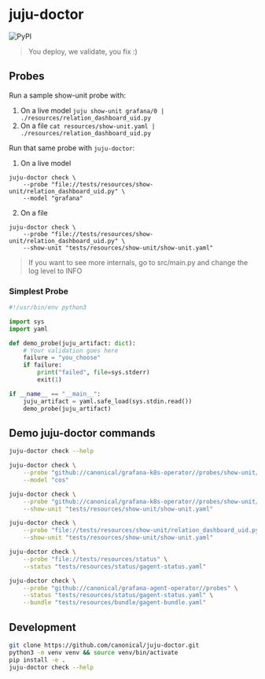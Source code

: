 # juju-doctor
![PyPI](https://img.shields.io/pypi/v/juju-doctor)

> You deploy, we validate, you fix :)

## Probes
Run a sample show-unit probe with:

1. On a live model
`juju show-unit grafana/0 | ./resources/relation_dashboard_uid.py`
2. On a file
`cat resources/show-unit.yaml | ./resources/relation_dashboard_uid.py`

Run that same probe with `juju-doctor`:
1. On a live model
```
juju-doctor check \
    --probe "file://tests/resources/show-unit/relation_dashboard_uid.py" \
    --model "grafana"
```
2. On a file
```
juju-doctor check \
    --probe "file://tests/resources/show-unit/relation_dashboard_uid.py" \
    --show-unit "tests/resources/show-unit/show-unit.yaml"
```
> If you want to see more internals, go to src/main.py and change the log level to INFO

### Simplest Probe
```python
#!/usr/bin/env python3

import sys
import yaml

def demo_probe(juju_artifact: dict):
    # Your validation goes here
    failure = "you_choose"
    if failure:
        print("failed", file=sys.stderr)
        exit(1)

if __name__ == "__main__":
    juju_artifact = yaml.safe_load(sys.stdin.read())
    demo_probe(juju_artifact)
```

## Demo juju-doctor commands
```bash
juju-doctor check --help

juju-doctor check \
    --probe "github://canonical/grafana-k8s-operator//probes/show-unit/relation_dashboard_uid.py" \
    --model "cos"

juju-doctor check \
    --probe "github://canonical/grafana-k8s-operator//probes/show-unit/relation_dashboard_uid.py" \
    --show-unit "tests/resources/show-unit/show-unit.yaml"

juju-doctor check \
    --probe "file://tests/resources/show-unit/relation_dashboard_uid.py" \
    --show-unit "tests/resources/show-unit/show-unit.yaml"

juju-doctor check \
    --probe "file://tests/resources/status" \
    --status "tests/resources/status/gagent-status.yaml"

juju-doctor check \
    --probe "github://canonical/grafana-agent-operator//probes" \
    --status "tests/resources/status/gagent-status.yaml" \
    --bundle "tests/resources/bundle/gagent-bundle.yaml"
```

## Development
```bash
git clone https://github.com/canonical/juju-doctor.git
python3 -m venv venv && source venv/bin/activate
pip install -e .
juju-doctor check --help
```
